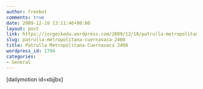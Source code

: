 ```yaml
---
author: freebot
comments: true
date: 2009-12-18 13:11:46+00:00
layout: post
link: https://jorgeikeda.wordpress.com/2009/12/18/patrulla-metropolitana-cuernavaca-2408/
slug: patrulla-metropolitana-cuernavaca-2408
title: Patrulla Metropolitana Cuernavaca 2408
wordpress_id: 1794
categories:
- General
---
```


[dailymotion id=xbjjbx]
